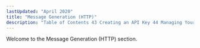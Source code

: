```yaml
---
lastUpdated: "April 2020"
title: "Message Generation (HTTP)"
description: "Table of Contents 43 Creating an API Key 44 Managing Your API Keys 44 1 Viewing Your API Keys 44 2 Creating an API Key 44 3 Updating an API Key 44 4 Deleting an API Key 45 Generating a Transmission 46 Using Substitution Data 47 Creating Stored Templates 48..."
---
```


Welcome to the Message Generation (HTTP) section. 
